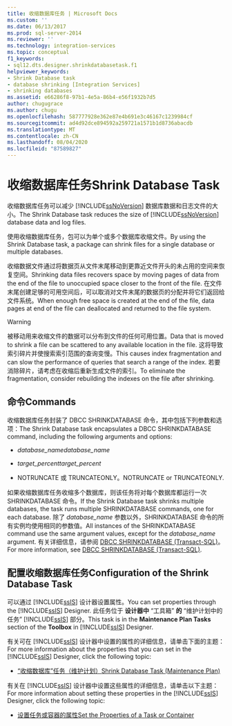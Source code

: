 ```yaml
---
title: 收缩数据库任务 | Microsoft Docs
ms.custom: ''
ms.date: 06/13/2017
ms.prod: sql-server-2014
ms.reviewer: ''
ms.technology: integration-services
ms.topic: conceptual
f1_keywords:
- sql12.dts.designer.shrinkdatabasetask.f1
helpviewer_keywords:
- Shrink Database task
- database shrinking [Integration Services]
- shrinking databases
ms.assetid: e66286f8-97b1-4e5a-86b4-e56f1932b7d5
author: chugugrace
ms.author: chugu
ms.openlocfilehash: 587777928e362e87e4b691e3c46167c1239984cf
ms.sourcegitcommit: ad4d92dce894592a259721a1571b1d8736abacdb
ms.translationtype: MT
ms.contentlocale: zh-CN
ms.lasthandoff: 08/04/2020
ms.locfileid: "87589827"
---
```

# <a name="shrink-database-task"></a><span data-ttu-id="45eb1-102">收缩数据库任务</span><span class="sxs-lookup"><span data-stu-id="45eb1-102">Shrink Database Task</span></span>
  <span data-ttu-id="45eb1-103">收缩数据库任务可以减少 [!INCLUDE[ssNoVersion](../../includes/ssnoversion-md.md)] 数据库数据和日志文件的大小。</span><span class="sxs-lookup"><span data-stu-id="45eb1-103">The Shrink Database task reduces the size of [!INCLUDE[ssNoVersion](../../includes/ssnoversion-md.md)] database data and log files.</span></span>  
  
 <span data-ttu-id="45eb1-104">使用收缩数据库任务，包可以为单个或多个数据库收缩文件。</span><span class="sxs-lookup"><span data-stu-id="45eb1-104">By using the Shrink Database task, a package can shrink files for a single database or multiple databases.</span></span>  
  
 <span data-ttu-id="45eb1-105">收缩数据文件通过将数据页从文件末尾移动到更靠近文件开头的未占用的空间来恢复空间。</span><span class="sxs-lookup"><span data-stu-id="45eb1-105">Shrinking data files recovers space by moving pages of data from the end of the file to unoccupied space closer to the front of the file.</span></span> <span data-ttu-id="45eb1-106">在文件末尾创建足够的可用空间后，可以取消对文件末尾的数据页的分配并将它们返回给文件系统。</span><span class="sxs-lookup"><span data-stu-id="45eb1-106">When enough free space is created at the end of the file, data pages at end of the file can deallocated and returned to the file system.</span></span>  
  
> [!WARNING]  
>  <span data-ttu-id="45eb1-107">被移动用来收缩文件的数据可以分布到文件的任何可用位置。</span><span class="sxs-lookup"><span data-stu-id="45eb1-107">Data that is moved to shrink a file can be scattered to any available location in the file.</span></span> <span data-ttu-id="45eb1-108">这将导致索引碎片并使搜索索引范围的查询变慢。</span><span class="sxs-lookup"><span data-stu-id="45eb1-108">This causes index fragmentation and can slow the performance of queries that search a range of the index.</span></span> <span data-ttu-id="45eb1-109">若要消除碎片，请考虑在收缩后重新生成文件的索引。</span><span class="sxs-lookup"><span data-stu-id="45eb1-109">To eliminate the fragmentation, consider rebuilding the indexes on the file after shrinking.</span></span>  
  
## <a name="commands"></a><span data-ttu-id="45eb1-110">命令</span><span class="sxs-lookup"><span data-stu-id="45eb1-110">Commands</span></span>  
 <span data-ttu-id="45eb1-111">收缩数据库任务封装了 DBCC SHRINKDATABASE 命令，其中包括下列参数和选项：</span><span class="sxs-lookup"><span data-stu-id="45eb1-111">The Shrink Database task encapsulates a DBCC SHRINKDATABASE command, including the following arguments and options:</span></span>  
  
-   <span data-ttu-id="45eb1-112">*database_name*</span><span class="sxs-lookup"><span data-stu-id="45eb1-112">*database_name*</span></span>  
  
-   <span data-ttu-id="45eb1-113">*target_percent*</span><span class="sxs-lookup"><span data-stu-id="45eb1-113">*target_percent*</span></span>  
  
-   <span data-ttu-id="45eb1-114">NOTRUNCATE 或 TRUNCATEONLY。</span><span class="sxs-lookup"><span data-stu-id="45eb1-114">NOTRUNCATE or TRUNCATEONLY.</span></span>  
  
 <span data-ttu-id="45eb1-115">如果收缩数据库任务收缩多个数据库，则该任务将对每个数据库都运行一次 SHRINKDATABASE 命令。</span><span class="sxs-lookup"><span data-stu-id="45eb1-115">If the Shrink Database task shrinks multiple databases, the task runs multiple SHRINKDATABASE commands, one for each database.</span></span> <span data-ttu-id="45eb1-116">除了 *database_name* 参数以外，SHRINKDATABASE 命令的所有实例均使用相同的参数值。</span><span class="sxs-lookup"><span data-stu-id="45eb1-116">All instances of the SHRINKDATABASE command use the same argument values, except for the *database_name* argument.</span></span> <span data-ttu-id="45eb1-117">有关详细信息，请参阅 [DBCC SHRINKDATABASE (Transact-SQL)](/sql/t-sql/database-console-commands/dbcc-shrinkdatabase-transact-sql)。</span><span class="sxs-lookup"><span data-stu-id="45eb1-117">For more information, see [DBCC SHRINKDATABASE &#40;Transact-SQL&#41;](/sql/t-sql/database-console-commands/dbcc-shrinkdatabase-transact-sql).</span></span>  
  
## <a name="configuration-of-the-shrink-database-task"></a><span data-ttu-id="45eb1-118">配置收缩数据库任务</span><span class="sxs-lookup"><span data-stu-id="45eb1-118">Configuration of the Shrink Database Task</span></span>  
 <span data-ttu-id="45eb1-119">可以通过 [!INCLUDE[ssIS](../../../includes/ssis-md.md)] 设计器设置属性。</span><span class="sxs-lookup"><span data-stu-id="45eb1-119">You can set properties through the [!INCLUDE[ssIS](../../../includes/ssis-md.md)] Designer.</span></span> <span data-ttu-id="45eb1-120">此任务位于 **设计器中** “工具箱” **的** “维护计划中的任务” [!INCLUDE[ssIS](../../../includes/ssis-md.md)] 部分。</span><span class="sxs-lookup"><span data-stu-id="45eb1-120">This task is in the **Maintenance Plan Tasks** section of the **Toolbox** in [!INCLUDE[ssIS](../../../includes/ssis-md.md)] Designer.</span></span>  
  
 <span data-ttu-id="45eb1-121">有关可在 [!INCLUDE[ssIS](../../../includes/ssis-md.md)] 设计器中设置的属性的详细信息，请单击下面的主题：</span><span class="sxs-lookup"><span data-stu-id="45eb1-121">For more information about the properties that you can set in the [!INCLUDE[ssIS](../../../includes/ssis-md.md)] Designer, click the following topic:</span></span>  
  
-   [<span data-ttu-id="45eb1-122">“收缩数据库”任务（维护计划）</span><span class="sxs-lookup"><span data-stu-id="45eb1-122">Shrink Database Task &#40;Maintenance Plan&#41;</span></span>](../../relational-databases/maintenance-plans/shrink-database-task-maintenance-plan.md)  
  
 <span data-ttu-id="45eb1-123">有关在 [!INCLUDE[ssIS](../../../includes/ssis-md.md)] 设计器中设置这些属性的详细信息，请单击以下主题：</span><span class="sxs-lookup"><span data-stu-id="45eb1-123">For more information about setting these properties in the [!INCLUDE[ssIS](../../../includes/ssis-md.md)] Designer, click the following topic:</span></span>  
  
-   [<span data-ttu-id="45eb1-124">设置任务或容器的属性</span><span class="sxs-lookup"><span data-stu-id="45eb1-124">Set the Properties of a Task or Container</span></span>](../set-the-properties-of-a-task-or-container.md)  
  
  
